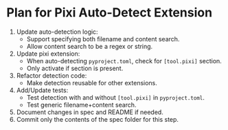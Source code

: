 # Plan for Pixi Auto-Detect Extension

1. Update auto-detection logic:
   - Support specifying both filename and content search.
   - Allow content search to be a regex or string.
2. Update pixi extension:
   - When auto-detecting `pyproject.toml`, check for `[tool.pixi]` section.
   - Only activate if section is present.
3. Refactor detection code:
   - Make detection reusable for other extensions.
4. Add/Update tests:
   - Test detection with and without `[tool.pixi]` in `pyproject.toml`.
   - Test generic filename+content search.
5. Document changes in spec and README if needed.
6. Commit only the contents of the spec folder for this step.
